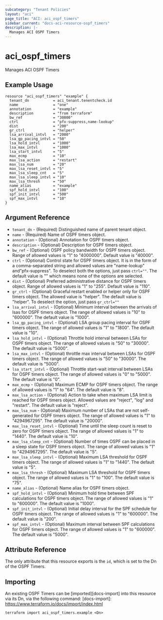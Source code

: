 ```yaml
---
subcategory: "Tenant Policies"
layout: "aci"
page_title: "ACI: aci_ospf_timers"
sidebar_current: "docs-aci-resource-ospf_timers"
description: |-
  Manages ACI OSPF Timers
---
```


# aci_ospf_timers

Manages ACI OSPF Timers

## Example Usage

```hcl
resource "aci_ospf_timers" "example" {
  tenant_dn           = aci_tenant.tenentcheck.id
  name                = "one"
  annotation          = "example"
  description         = "from terraform"
  bw_ref              = "30000"
  ctrl                = "pfx-suppress,name-lookup"
  dist                = "200"
  gr_ctrl             = "helper"
  lsa_arrival_intvl   = "2000"
  lsa_gp_pacing_intvl = "50"
  lsa_hold_intvl      = "1000"
  lsa_max_intvl       = "1000"
  lsa_start_intvl     = "5"
  max_ecmp            = "10"
  max_lsa_action      = "restart"
  max_lsa_num         = "20"
  max_lsa_reset_intvl = "5"
  max_lsa_sleep_cnt   = "5"
  max_lsa_sleep_intvl = "10"
  max_lsa_thresh      = "50"
  name_alias          = "example"
  spf_hold_intvl      = "100"
  spf_init_intvl      = "500"
  spf_max_intvl       = "10"
}
```

## Argument Reference

- `tenant_dn` - (Required) Distinguished name of parent tenant object.
- `name` - (Required) Name of OSPF timers object.
- `annotation` - (Optional) Annotation for OSPF timers object.
- `description` - (Optional) Description for OSPF timers object.
- `bw_ref` - (Optional) OSPF policy bandwidth for OSPF timers object. Range of allowed values is "1" to "4000000". Default value is "40000".
- `ctrl` - (Optional) Control state for OSPF timers object. It is in the form of a comma-separated string and allowed values are "name-lookup" and"pfx-suppress". To deselect both the options, just pass `ctrl=""`. The default value is "" which means none of the options are selected.
- `dist` - (Optional) Preferred administrative distance for OSPF timers object. Range of allowed values is "1" to "255". Default value is "110".
- `gr_ctrl` - (Optional) Graceful restart enabled or helper only for OSPF timers object. The allowed value is "helper". The default value is "helper". To deselect the option, just pass `gr_ctrl=""`
- `lsa_arrival_intvl` - (Optional) Minimum interval between the arrivals of lsas for OSPF timers object. The range of allowed values is "10" to "600000". The default value is "1000".
- `lsa_gp_pacing_intvl` - (Optional) LSA group pacing interval for OSPF timers object. The range of allowed values is "1" to "1800". The default value is "10".
- `lsa_hold_intvl` - (Optional) Throttle hold interval between LSAs for OSPF timers object. The range of allowed values is "50" to "30000". The default value is "5000".
- `lsa_max_intvl` - (Optional) throttle max interval between LSAs for OSPF timers object. The range of allowed values is "50" to "30000". The default value is "5000".
- `lsa_start_intvl` - (Optional) Throttle start-wait interval between LSAs for OSPF timers object. The range of allowed values is "0" to "5000". The default value is "0".
- `max_ecmp` - (Optional) Maximum ECMP for OSPF timers object. The range of allowed values is "1" to "64". The default value is "8".
- `max_lsa_action` - (Optional) Action to take when maximum LSA limit is reached for OSPF timers object. Allowed values are "reject", "log" and "restart". The default value is "reject".
- `max_lsa_num` - (Optional) Maximum number of LSAs that are not self-generated for OSPF timers object. The range of allowed values is "1" to "4294967295". The default value is "20000".
- `max_lsa_reset_intvl` - (Optional) Time until the sleep count is reset to zero for OSPF timers object. The range of allowed values is "1" to "1440". The default value is "10".
- `max_lsa_sleep_cnt` - (Optional) Number of times OSPF can be placed in a sleep state for OSPF timers object. The range of allowed values is "1" to "4294967295". The default value is "5".
- `max_lsa_sleep_intvl` - (Optional) Maximum LSA threshold for OSPF timers object. The range of allowed values is "1" to "1440". The default value is "5".
- `max_lsa_thresh` - (Optional) Maximum LSA threshold for OSPF timers object. The range of allowed values is "1" to "100". The default value is "75".
- `name_alias` - (Optional) Name alias for OSPF timers object.
- `spf_hold_intvl` - (Optional) Minimum hold time between SPF calculations for OSPF timers object. The range of allowed values is "1" to "600000". The default value is "1000".
- `spf_init_intvl` - (Optional) Initial delay interval for the SPF schedule for OSPF timers object. The range of allowed values is "1" to "600000". The default value is "200".
- `spf_max_intvl` - (Optional) Maximum interval between SPF calculations for OSPF timers object. The range of allowed values is "1" to "600000". The default value is "5000".

## Attribute Reference

The only attribute that this resource exports is the `id`, which is set to the Dn of the OSPF Timers.

## Importing

An existing OSPF Timers can be [imported][docs-import] into this resource via its Dn, via the following command:
[docs-import]: https://www.terraform.io/docs/import/index.html

```
terraform import aci_ospf_timers.example <Dn>
```
